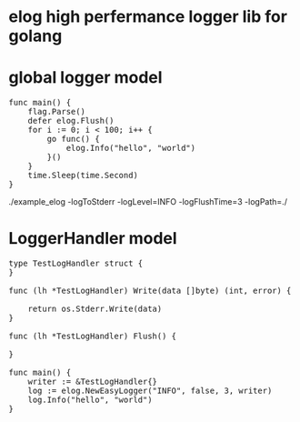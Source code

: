 # elog high perfermance logger lib for golang
global logger model
==================
<pre>
func main() {
	flag.Parse()
	defer elog.Flush()
	for i := 0; i < 100; i++ {
		go func() {
			elog.Info("hello", "world")
		}()
	}
	time.Sleep(time.Second)
}
</pre>
./example_elog -logToStderr -logLevel=INFO -logFlushTime=3 -logPath=./

LoggerHandler model
===================
<pre>
type TestLogHandler struct {
}

func (lh *TestLogHandler) Write(data []byte) (int, error) {

	return os.Stderr.Write(data)
}

func (lh *TestLogHandler) Flush() {

}

func main() {
	writer := &TestLogHandler{}
	log := elog.NewEasyLogger("INFO", false, 3, writer)
	log.Info("hello", "world")
}
</pre>
